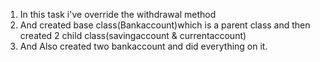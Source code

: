 1. In this task i've override the withdrawal method
2. And created base class(Bankaccount)which is a parent class and then created 2 child class(savingaccount & currentaccount)
3. And Also created two bankaccount and did everything on it.
